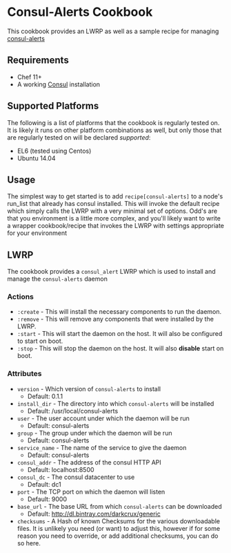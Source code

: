 # Consul-Alerts Cookbook
This cookbook provides an LWRP as well as a sample recipe for managing
[consul-alerts](https://github.com/AcalephStorage/consul-alerts)

## Requirements
* Chef 11+
* A working [Consul](https://consul.io/) installation

## Supported Platforms
The following is a list of platforms that the cookbook is regularly tested on.
It is likely it runs on other platform combinations as well, but only those
that are regularly tested on will be declared *supported*:

* EL6 (tested using Centos)
* Ubuntu 14.04

## Usage
The simplest way to get started is to add `recipe[consul-alerts]` to a node's
run_list that already has consul installed. This will invoke the default
recipe which simply calls the LWRP with a very minimal set of options. Odd's
are that you environment is a little more complex, and you'll likely want to
write a wrapper cookbook/recipe that invokes the LWRP with settings appropriate
for your environment

## LWRP
The cookbook provides a `consul_alert` LWRP which is used to install and manage
the `consul-alerts` daemon

### Actions
* `:create` - This will install the necessary components to run the daemon.
* `:remove` - This will remove any components that were installed by the LWRP.
* `:start` - This will start the daemon on the host. It will also be configured
  to start on boot.
* `:stop` - This will stop the daemon on the host. It will also **disable**
  start on boot.

### Attributes
* `version` - Which version of `consul-alerts` to install
    * Default: 0.1.1
* `install_dir` - The directory into which `consul-alerts` will be installed
    * Default: /usr/local/consul-alerts
* `user` - The user account under which the daemon will be run
    * Default: consul-alerts
* `group` - The group under which the daemon will be run
    * Default: consul-alerts
* `service_name` - The name of the service to give the daemon
    * Default: consul-alerts
* `consul_addr` - The address of the consul HTTP API
    * Default: localhost:8500
* `consul_dc` - The consul datacenter to use
    * Default: dc1
* `port` - The TCP port on which the daemon will listen
    * Default: 9000
* `base_url` - The base URL from which `consul-alerts` can be downloaded
    * Default: http://dl.bintray.com/darkcrux/generic
* `checksums` - A Hash of known Checksums for the various downloadable files.
  It is unlikely you need (or want) to adjust this, however if for some reason
  you need to override, or add additional checksums, you can do so here.


